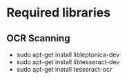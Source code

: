 # Required libraries

## OCR Scanning

* sudo apt-get install libleptonica-dev
* sudo apt-get install libtesseract-dev
* sudo apt-get install tesseract-ocr
